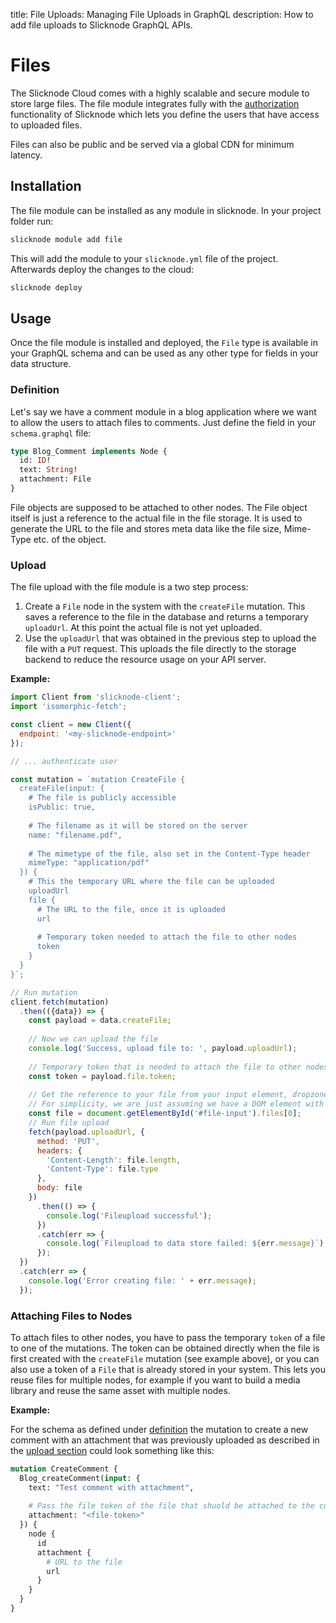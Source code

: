 title: File Uploads: Managing File Uploads in GraphQL
description: How to add file uploads to Slicknode GraphQL APIs. 

# Files

The Slicknode Cloud comes with a highly scalable and secure module to store large files. The file module
integrates fully with the [authorization](../auth) functionality of Slicknode which lets you define
the users that have access to uploaded files. 

Files can also be public and be served via a global CDN for minimum latency. 

## Installation

The file module can be installed as any module in slicknode. In your project folder run: 

```bash
slicknode module add file
```

This will add the module to your `slicknode.yml` file of the project. Afterwards deploy the changes to the cloud: 

```bash
slicknode deploy
```

## Usage

Once the file module is installed and deployed, the `File` type is available in your GraphQL schema and
can be used as any other type for fields in your data structure. 


### Definition

Let's say we have a comment module in a blog application where we want to allow the users to attach files to comments.
Just define the field in your `schema.graphql` file:

```graphql
type Blog_Comment implements Node {
  id: ID!
  text: String!
  attachment: File
}
```

File objects are supposed to be attached to other nodes. The File object itself is just a reference to the
actual file in the file storage. It is used to generate the URL to the file and stores meta data like the file
size, Mime-Type etc. of the object.


### Upload

The file upload with the file module is a two step process: 

1.  Create a `File` node in the system with the `createFile` mutation. This saves a reference to the file in the 
    database and returns a temporary `uploadUrl`. At this point the actual file is not yet uploaded. 
1.  Use the `uploadUrl` that was obtained in the previous step to upload the file with a `PUT` request. This 
    uploads the file directly to the storage backend to reduce the resource usage on your API server. 


**Example:**

```javascript
import Client from 'slicknode-client';
import 'isomorphic-fetch';

const client = new Client({
  endpoint: '<my-slicknode-endpoint>'
});

// ... authenticate user

const mutation = `mutation CreateFile {
  createFile(input: {
    # The file is publicly accessible
    isPublic: true, 
    
    # The filename as it will be stored on the server
    name: "filename.pdf", 
    
    # The mimetype of the file, also set in the Content-Type header
    mimeType: "application/pdf"
  }) {
    # This the temporary URL where the file can be uploaded
    uploadUrl
    file {
      # The URL to the file, once it is uploaded
      url
      
      # Temporary token needed to attach the file to other nodes
      token
    }
  }
}`;

// Run mutation
client.fetch(mutation)
  .then(({data}) => {
    const payload = data.createFile;
    
    // Now we can upload the file
    console.log('Success, upload file to: ', payload.uploadUrl);
    
    // Temporary token that is needed to attach the file to other nodes
    const token = payload.file.token;
    
    // Get the reference to your file from your input element, dropzone component etc.
    // For simplicity, we are just assuming we have a DOM element with a selected file. 
    const file = document.getElementById('#file-input').files[0];
    // Run file upload
    fetch(payload.uploadUrl, {
      method: 'PUT',
      headers: {
        'Content-Length': file.length,
        'Content-Type': file.type
      },
      body: file
    })
      .then(() => {
        console.log('Fileupload successful');
      })
      .catch(err => {
        console.log(`Fileupload to data store failed: ${err.message}`);
      });
  })
  .catch(err => {
    console.log('Error creating file: ' + err.message);
  });
```


### Attaching Files to Nodes

To attach files to other nodes, you have to pass the temporary `token` of a file to one of the mutations. The
token can be obtained directly when the file is first created with the `createFile` mutation (see example above),
or you can also use a token of a `File` that is already stored in your system. This lets you reuse files
for multiple nodes, for example if you want to build a media library and reuse the same asset with multiple
nodes. 

**Example:**

For the schema as defined under [definition](#definition) the mutation to create a new comment with
an attachment that was previously uploaded as described in the [upload section](#upload) could look
something like this:

```graphql
mutation CreateComment {
  Blog_createComment(input: {
    text: "Test comment with attachment",
    
    # Pass the file token of the file that shuold be attached to the comment
    attachment: "<file-token>"
  }) {
    node {
      id
      attachment {
        # URL to the file
        url
      }
    }
  }
}
```
